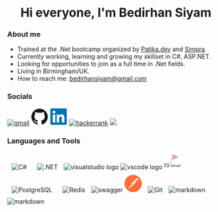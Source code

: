 <h1 align="center">Hi everyone, I'm Bedirhan Siyam</h1>

### About me
- Trained at the .Net bootcamp organized by [Patika.dev](https://app.patika.dev/) and [Simpra](https://simprasuite.co.uk/).
- Currently working, learning and growing my skillset in C#, ASP.NET.
- Looking for opportunities to join as a full time in .Net fields.
- Living in Birmingham/UK.
- How to reach me: bedirhansiyam@gmail.com 


### Socials

[<img src='https://img.icons8.com/?size=512&id=P7UIlhbpWzZm&format=png' alt='gmail' weight='40' height='40'>](bedirhansiyam@gmail.com) [<img src='https://github.com/devicons/devicon/blob/v2.15.1/icons/github/github-original.svg' alt='github' weight='40' height='40'>](https://github.com/bedirhansiyam)  [<img src='https://github.com/devicons/devicon/blob/v2.15.1/icons/linkedin/linkedin-original.svg' alt='linkedin' height='40'>](https://www.linkedin.com/in/bedirhansiyam/)  [<img src='https://raw.githubusercontent.com/rahuldkjain/github-profile-readme-generator/master/src/images/icons/Social/hackerrank.svg' alt='hackerrank' height='40'>](https://www.hackerrank.com/bedirhansiyam?hr_r=1)  [<img src='https://cdn3.iconfinder.com/data/icons/social-network-flat-3/100/Discord-512.png' height='40'>](https://discord.com/users/bedirhansiyam)

### Languages and Tools
<img style="margin: 10px" src="https://profilinator.rishav.dev/skills-assets/csharp-original.svg" alt="C#" height="40" />      <img style="margin: 10px" src="https://profilinator.rishav.dev/skills-assets/dot-net-original-wordmark.svg" alt=".NET" height="40" />    <img src="https://cdn.jsdelivr.net/gh/devicons/devicon/icons/visualstudio/visualstudio-plain.svg" height="40" alt="visualstudio logo"/>    <img src="https://cdn.jsdelivr.net/gh/devicons/devicon/icons/vscode/vscode-original.svg" height="40" alt="vscode logo"/>    <img src="https://raw.githubusercontent.com/teamedwardforever/Readme-Generator/71f25dd8b98329b168142a6b782a107b75eab178/svg/Skills/Database/microsoft-sql-server-logo.svg" alt="Microsoft Sql Server" height="40"/>    <img style="margin: 10px" src="https://profilinator.rishav.dev/skills-assets/postgresql-original-wordmark.svg" alt="PostgreSQL" height="40" />    <img style="margin: 10px" src="https://profilinator.rishav.dev/skills-assets/redis-original-wordmark.svg" alt="Redis" height="40" />    <img src='https://cdn.jsdelivr.net/npm/simple-icons@3.0.1/icons/swagger.svg' alt='swagger' height='40'>    <img src="https://raw.githubusercontent.com/teamedwardforever/Readme-Generator/71f25dd8b98329b168142a6b782a107b75eab178/svg/Skills/Software/getpostman-icon.svg" alt="Postman" height="40"/>    <img style="margin: 10px" src="https://profilinator.rishav.dev/skills-assets/git-scm-icon.svg" alt="Git" height="40" />    <img src='https://cdn.jsdelivr.net/npm/simple-icons@3.0.1/icons/markdown.svg' alt='markdown' height='40'>   <img src='https://upload.wikimedia.org/wikipedia/commons/a/ae/Github-desktop-logo-symbol.svg' alt='markdown' height='40'>  

